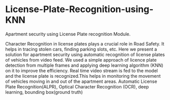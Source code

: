 # License-Plate-Recognition-using-KNN
Apartment security using License Plate recognition Module.

Character Recognition in license plates plays a crucial role in Road Safety. It helps in tracing stolen cars,
finding parking slots, etc. Here we present a solution for apartment security using automatic recognition of license
plates of vehicles from video feed. We used a simple approach of licence plate detection from multiple frames and
applying deep learning algorithm (KNN) on it to improve the efficiency. Real time video stream is fed to the
model and the license plate is recognized.This helps in monitoring the movement of vehicles moving in and out of
the apartment areas. Automatic License Plate Recognition(ALPR), Optical Character Recognition (OCR), deep
learning, bounding box(ground truth)

